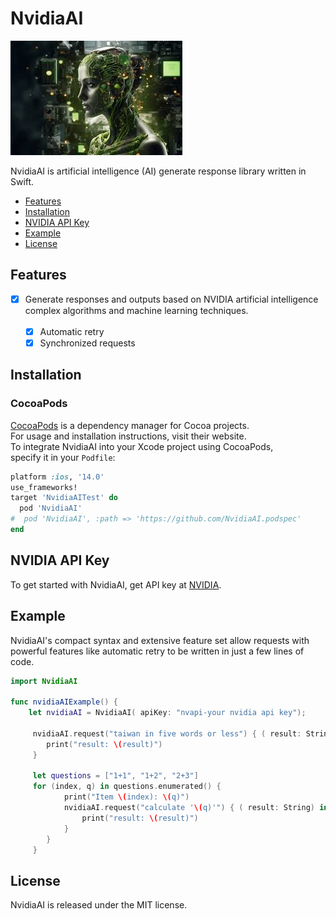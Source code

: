 # NvidiaAI

![NvidiaAI: Elegant Networking in Swift](nvidia.png)

NvidiaAI is artificial intelligence (AI) generate response library written in Swift.

- [Features](#features)
- [Installation](#installation)
- [NVIDIA API Key](#NVIDIA-API-Key)
- [Example](#example)
- [License](#license)

## Features

- [x] Generate responses and outputs based on NVIDIA artificial intelligence <br> complex algorithms and machine learning techniques. <br> <br>
  - [x] Automatic retry
  - [x] Synchronized requests

## Installation
### CocoaPods

[CocoaPods](https://cocoapods.org) is a dependency manager for Cocoa projects.<br> 
For usage and installation instructions, visit their website.<br> 
To integrate NvidiaAI into your Xcode project using CocoaPods, <br> specify it in your `Podfile`:

```ruby
platform :ios, '14.0'
use_frameworks!
target 'NvidiaAITest' do
  pod 'NvidiaAI'
#  pod 'NvidiaAI', :path => 'https://github.com/NvidiaAI.podspec'
end
```
## NVIDIA API Key
To get started with NvidiaAI, get API key at [NVIDIA](https://www.nvidia.com/en-us/ai/).

## Example

NvidiaAI's compact syntax and extensive feature set allow requests with powerful features like automatic retry to be written in just a few lines of code.

```swift
import NvidiaAI

func nvidiaAIExample() {
    let nvidiaAI = NvidiaAI( apiKey: "nvapi-your nvidia api key");
                
     nvidiaAI.request("taiwan in five words or less") { ( result: String) in
        print("result: \(result)")
     }
        
     let questions = ["1+1", "1+2", "2+3"]
     for (index, q) in questions.enumerated() {
            print("Item \(index): \(q)")
            nvidiaAI.request("calculate '\(q)'") { ( result: String) in
                print("result: \(result)")
            }
        }
     }
```

## License

NvidiaAI is released under the MIT license.

